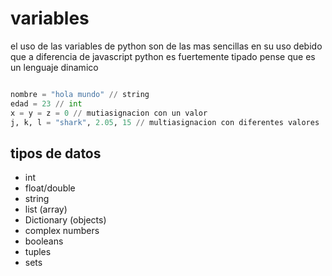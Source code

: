 # variables

el uso de las variables de python son de las mas sencillas en su uso debido que a diferencia de javascript python es fuertemente tipado pense que es un lenguaje dinamico

``` python

nombre = "hola mundo" // string
edad = 23 // int
x = y = z = 0 // mutiasignacion con un valor
j, k, l = "shark", 2.05, 15 // multiasignacion con diferentes valores
```

## tipos de datos

- int
- float/double
- string
- list (array)
- Dictionary (objects)
- complex numbers
- booleans
- tuples
- sets
